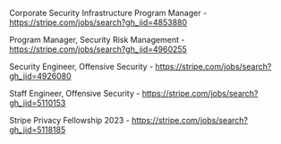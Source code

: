 Corporate Security Infrastructure Program Manager - https://stripe.com/jobs/search?gh_jid=4853880

Program Manager, Security Risk Management - https://stripe.com/jobs/search?gh_jid=4960255

Security Engineer, Offensive Security  - https://stripe.com/jobs/search?gh_jid=4926080

Staff Engineer, Offensive Security - https://stripe.com/jobs/search?gh_jid=5110153

Stripe Privacy Fellowship 2023 - https://stripe.com/jobs/search?gh_jid=5118185

